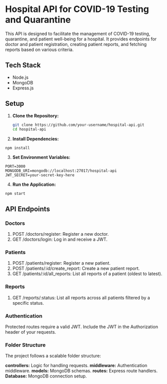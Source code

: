 # Hospital API for COVID-19 Testing and Quarantine

This API is designed to facilitate the management of COVID-19 testing, quarantine, and patient well-being for a hospital. It provides endpoints for doctor and patient registration, creating patient reports, and fetching reports based on various criteria.

## Tech Stack

- Node.js
- MongoDB
- Express.js

## Setup

1. **Clone the Repository:**

   ```bash
   git clone https://github.com/your-username/hospital-api.git
   cd hospital-api
   ```

2. **Install Dependencies:**

```
npm install
```

3. **Set Environment Variables:**

```
PORT=3000
MONGODB_URI=mongodb://localhost:27017/hospital-api
JWT_SECRET=your-secret-key-here
```

4. **Run the Application:**

```
npm start
```

## API Endpoints

### Doctors

1. POST /doctors/register: Register a new doctor.
2. GET /doctors/login: Log in and receive a JWT.

### Patients

1. POST /patients/register: Register a new patient.
2. POST /patients/:id/create_report: Create a new patient report.
3. GET /patients/:id/all_reports: List all reports of a patient (oldest to latest).

### Reports

1. GET /reports/:status: List all reports across all patients filtered by a specific status.

### Authentication

Protected routes require a valid JWT. Include the JWT in the Authorization header of your requests.

### Folder Structure

The project follows a scalable folder structure:

**controllers:** Logic for handling requests.
**middleware:** Authentication middleware.
**models:** MongoDB schemas.
**routes:** Express route handlers.
**Database:** MongoDB connection setup.
